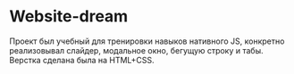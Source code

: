 # Website-dream
Проект был учебный для тренировки навыков нативного JS,
конкретно реализовывал слайдер, модальное окно, бегущую строку и табы.
Верстка сделана была на HTML+CSS.
